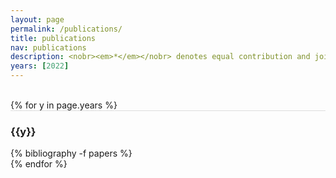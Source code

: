 ```yaml
---
layout: page
permalink: /publications/
title: publications
nav: publications
description: <nobr><em>*</em></nobr> denotes equal contribution and joint lead authorship.
years: [2022]
---
```


<br/>
{% for y in page.years %}
  <div class="row m-0 p-0" style="border-top: 1px solid #ddd; flex-direction: row-reverse;">
    <div class="col-sm-1 mt-2 p-0">
      <h3 class="bibliography-year">{{y}}</h3>
    </div>
    <div class="col-sm-11 p-0">
      {% bibliography -f papers %}
    </div>
  </div>
{% endfor %}
